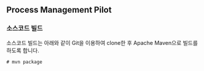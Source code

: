 ## Process Management Pilot

### 소스코드 빌드

소스코드 빌드는 아래와 같이 Git을 이용하여 clone한 후 Apache Maven으로 빌드를 하도록 합니다.

```
# mvn package
```

